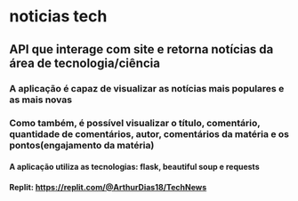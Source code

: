# noticias tech
## API que interage com site e retorna notícias da área de tecnologia/ciência
### A aplicação é capaz de visualizar as notícias mais populares e as mais novas
### Como também, é possível visualizar o título, comentário, quantidade de comentários, autor, comentários da matéria e os pontos(engajamento da matéria)
#### A aplicação utiliza as tecnologias: flask, beautiful soup e requests
#### Replit: https://replit.com/@ArthurDias18/TechNews
